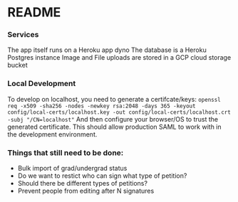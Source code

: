 # README

### Services
The app itself runs on a Heroku app dyno
The database is a Heroku Postgres instance
Image and File uploads are stored in a GCP cloud storage bucket

### Local Development
To develop on localhost, you need to generate a certifcate/keys:
`openssl req -x509 -sha256 -nodes -newkey rsa:2048 -days 365 -keyout config/local-certs/localhost.key -out config/local-certs/localhost.crt -subj "/CN=localhost"`
And then configure your browser/OS to trust the generated certificate.
This should allow production SAML to work with in the development environment.

### Things that still need to be done:
- Bulk import of grad/undergrad status
- Do we want to restict who can sign what type of petition?
- Should there be different types of petitions?
- Prevent people from editing after N signatures
